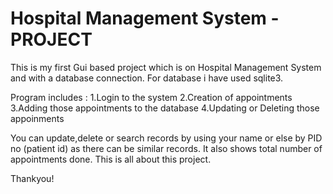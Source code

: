 # Hospital Management System -PROJECT
This is my first Gui based project which is on Hospital Management System and with a database connection.
For database i have used sqlite3. 

Program includes :
1.Login to the system
2.Creation of appointments
3.Adding those appointments to the database
4.Updating or Deleting those appoinments

You can update,delete or search records by using your name or else by PID no (patient id) as there can be similar records.
It also shows total number of appointments done.
This is all about this project.

Thankyou!
